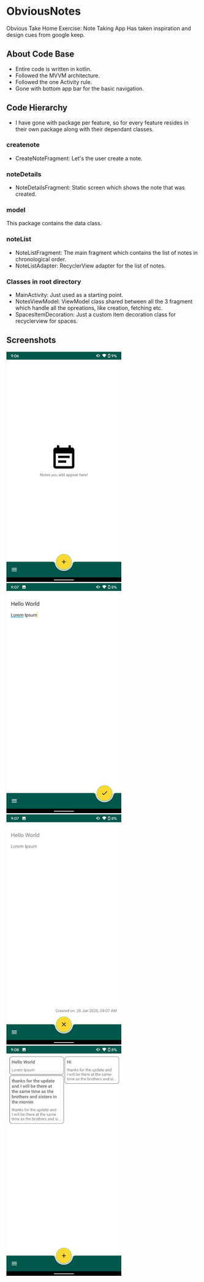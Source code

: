 # ObviousNotes
Obvious Take Home Exercise: Note Taking App
Has taken inspiration and design cues from google keep.

## About Code Base
* Entire code is written in kotlin.
* Followed the MVVM architecture.
* Followed the one Activity rule.
* Gone with bottom app bar for the basic navigation. 

## Code Hierarchy
* I have gone with package per feature, so for every feature resides in their own package along with their dependant classes.

### createnote
* CreateNoteFragment: Let's the user create a note.

### noteDetails
* NoteDetailsFragment: Static screen which shows the note that was created.

### model
This package contains the data class.

### noteList
* NoteListFragment: The main fragment which contains the list of notes in chronological order.
* NoteListAdapter: RecyclerView adapter for the list of notes.

### Classes in root directory
* MainActivity: Just used as a starting point.
* NotesViewModel: ViewModel class shared between all the 3 fragment which handle all the opreations, like creation, fetching etc.
* SpacesItemDecoration: Just a custom item decoration class for recyclerview for spaces.

## Screenshots
<img src="https://github.com/iamarjun/ObviousNotes/blob/master/screenshots/Screenshot_20200120-090653.png" width="300" >


<img src="https://github.com/iamarjun/ObviousNotes/blob/master/screenshots/Screenshot_20200120-090728.png" width="300" >


<img src="https://github.com/iamarjun/ObviousNotes/blob/master/screenshots/Screenshot_20200120-090736.png" width="300" >


<img src="https://github.com/iamarjun/ObviousNotes/blob/master/screenshots/Screenshot_20200120-090851.png" width="300" >
